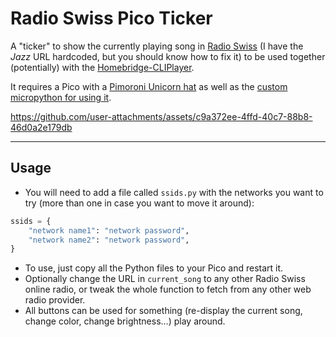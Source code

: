# Radio Swiss Pico Ticker

A "ticker" to show the currently playing song in [Radio Swiss](https://www.radioswissjazz.ch/en) (I have the _Jazz_ URL hardcoded, but you should know how to fix it) to be used together (potentially) with the [Homebridge-CLIPlayer](https://github.com/rberenguel/homebridge-CLIPlayer).

It requires a Pico with a [Pimoroni Unicorn hat](https://shop.pimoroni.com/products/pico-unicorn-pack?variant=32369501306963) as well as the [custom micropython for using it](https://github.com/pimoroni/pimoroni-pico/releases/tag/v1.23.0-1).

https://github.com/user-attachments/assets/c9a372ee-4ffd-40c7-88b8-46d0a2e179db

---

## Usage

- You will need to add a file called `ssids.py` with the networks you want to try (more than one in case you want to move it around):

```python
ssids = {
    "network name1": "network password",
    "network name2": "network password",
}
```

- To use, just copy all the Python files to your Pico and restart it.
- Optionally change the URL in `current_song` to any other Radio Swiss online radio, or tweak the whole function to fetch from any other web radio provider.
- All buttons can be used for something (re-display the current song, change color, change brightness…) play around.
